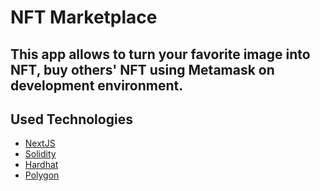 # NFT Marketplace

## This app allows to turn your favorite image into NFT, buy others' NFT using Metamask on development environment.

## Used Technologies
- [NextJS](https://nextjs.org/)
- [Solidity](https://docs.soliditylang.org/en/v0.8.15/)
- [Hardhat](https://hardhat.org/)
- [Polygon](https://polygon.technology/)


